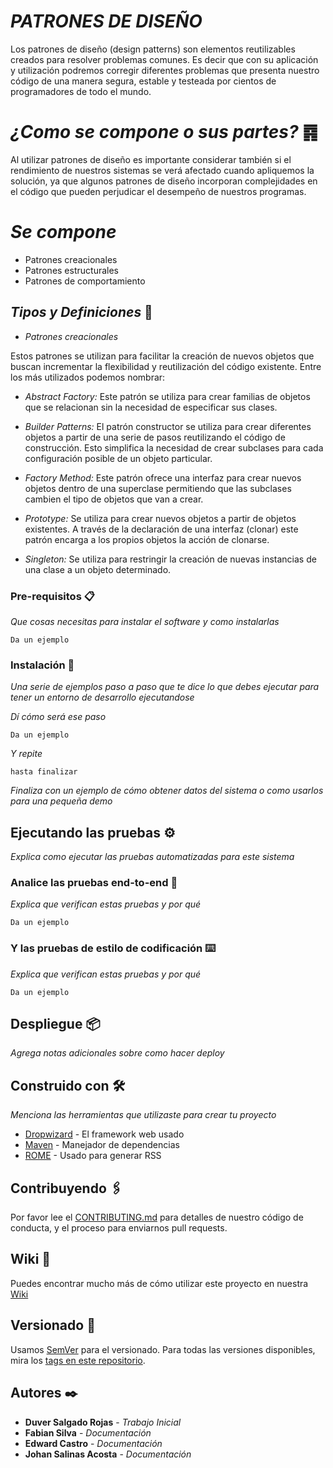 # _PATRONES DE DISEÑO_

Los patrones de diseño (design patterns) son elementos reutilizables creados para resolver problemas comunes. Es decir que con su aplicación y utilización podremos corregir diferentes problemas que presenta nuestro código de una manera segura, estable y testeada por cientos de programadores de todo el mundo.

# _¿Como se compone o sus partes?_ ䷴

Al utilizar patrones de diseño es importante considerar también si el rendimiento de nuestros sistemas se verá afectado cuando apliquemos la solución, ya que algunos patrones de diseño incorporan complejidades en el código que pueden perjudicar el desempeño de nuestros programas.

# _Se compone_

- Patrones creacionales
- Patrones estructurales
- Patrones de comportamiento

## _Tipos y Definiciones_ 🚀

- _Patrones creacionales_

Estos patrones se utilizan para facilitar la creación de nuevos objetos que buscan incrementar la flexibilidad y reutilización del código existente. Entre los más utilizados podemos nombrar:

- _Abstract Factory:_ Este patrón se utiliza para crear familias de objetos que se relacionan sin la necesidad de especificar sus clases.

- _Builder Patterns:_ El patrón constructor se utiliza para crear diferentes objetos a partir de una serie de pasos reutilizando el código de construcción. Esto simplifica la necesidad de crear subclases para cada configuración posible de un objeto particular.

- _Factory Method:_ Este patrón ofrece una interfaz para crear nuevos objetos dentro de una superclase permitiendo que las subclases cambien el tipo de objetos que van a crear.

- _Prototype:_ Se utiliza para crear nuevos objetos a partir de objetos existentes. A través de la declaración de una interfaz (clonar) este patrón encarga a los propios objetos la acción de clonarse.

- _Singleton:_ Se utiliza para restringir la creación de nuevas instancias de una clase a un objeto determinado.




### Pre-requisitos 📋  

_Que cosas necesitas para instalar el software y como instalarlas_

```
Da un ejemplo
```

### Instalación 🔧

_Una serie de ejemplos paso a paso que te dice lo que debes ejecutar para tener un entorno de desarrollo ejecutandose_

_Dí cómo será ese paso_

```
Da un ejemplo
```

_Y repite_

```
hasta finalizar
```

_Finaliza con un ejemplo de cómo obtener datos del sistema o como usarlos para una pequeña demo_

## Ejecutando las pruebas ⚙️

_Explica como ejecutar las pruebas automatizadas para este sistema_

### Analice las pruebas end-to-end 🔩

_Explica que verifican estas pruebas y por qué_

```
Da un ejemplo
```

### Y las pruebas de estilo de codificación ⌨️

_Explica que verifican estas pruebas y por qué_

```
Da un ejemplo
```

## Despliegue 📦

_Agrega notas adicionales sobre como hacer deploy_

## Construido con 🛠️

_Menciona las herramientas que utilizaste para crear tu proyecto_

* [Dropwizard](http://www.dropwizard.io/1.0.2/docs/) - El framework web usado
* [Maven](https://maven.apache.org/) - Manejador de dependencias
* [ROME](https://rometools.github.io/rome/) - Usado para generar RSS

## Contribuyendo 🖇️

Por favor lee el [CONTRIBUTING.md](https://gist.github.com/villanuevand/xxxxxx) para detalles de nuestro código de conducta, y el proceso para enviarnos pull requests.

## Wiki 📖

Puedes encontrar mucho más de cómo utilizar este proyecto en nuestra [Wiki](https://github.com/tu/proyecto/wiki)

## Versionado 📌

Usamos [SemVer](http://semver.org/) para el versionado. Para todas las versiones disponibles, mira los [tags en este repositorio](https://github.com/tu/proyecto/tags).

## Autores ✒️

* **Duver Salgado Rojas** - *Trabajo Inicial*
* **Fabian Silva** - *Documentación*
* **Edward Castro** - *Documentación*
* **Johan Salinas Acosta** - *Documentación*
